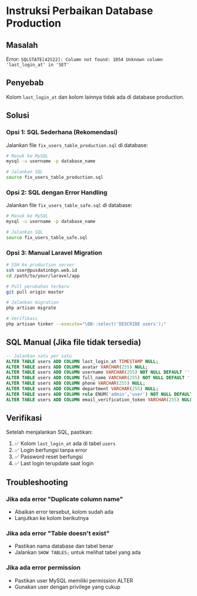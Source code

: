 # Instruksi Perbaikan Database Production

## Masalah
Error: `SQLSTATE[42S22]: Column not found: 1054 Unknown column 'last_login_at' in 'SET'`

## Penyebab
Kolom `last_login_at` dan kolom lainnya tidak ada di database production.

## Solusi

### Opsi 1: SQL Sederhana (Rekomendasi)
Jalankan file `fix_users_table_production.sql` di database:

```bash
# Masuk ke MySQL
mysql -u username -p database_name

# Jalankan SQL
source fix_users_table_production.sql
```

### Opsi 2: SQL dengan Error Handling
Jalankan file `fix_users_table_safe.sql` di database:

```bash
# Masuk ke MySQL
mysql -u username -p database_name

# Jalankan SQL
source fix_users_table_safe.sql
```

### Opsi 3: Manual Laravel Migration
```bash
# SSH ke production server
ssh user@pusdatinbgn.web.id
cd /path/to/your/laravel/app

# Pull perubahan terbaru
git pull origin master

# Jalankan migration
php artisan migrate

# Verifikasi
php artisan tinker --execute="\DB::select('DESCRIBE users');"
```

## SQL Manual (Jika file tidak tersedia)

```sql
-- Jalankan satu per satu
ALTER TABLE users ADD COLUMN last_login_at TIMESTAMP NULL;
ALTER TABLE users ADD COLUMN avatar VARCHAR(255) NULL;
ALTER TABLE users ADD COLUMN username VARCHAR(255) NOT NULL DEFAULT '';
ALTER TABLE users ADD COLUMN full_name VARCHAR(255) NOT NULL DEFAULT '';
ALTER TABLE users ADD COLUMN phone VARCHAR(255) NULL;
ALTER TABLE users ADD COLUMN department VARCHAR(255) NULL;
ALTER TABLE users ADD COLUMN role ENUM('admin','user') NOT NULL DEFAULT 'user';
ALTER TABLE users ADD COLUMN email_verification_token VARCHAR(255) NULL;
```

## Verifikasi
Setelah menjalankan SQL, pastikan:

1. ✅ Kolom `last_login_at` ada di tabel `users`
2. ✅ Login berfungsi tanpa error
3. ✅ Password reset berfungsi
4. ✅ Last login terupdate saat login

## Troubleshooting

### Jika ada error "Duplicate column name"
- Abaikan error tersebut, kolom sudah ada
- Lanjutkan ke kolom berikutnya

### Jika ada error "Table doesn't exist"
- Pastikan nama database dan tabel benar
- Jalankan `SHOW TABLES;` untuk melihat tabel yang ada

### Jika ada error permission
- Pastikan user MySQL memiliki permission ALTER
- Gunakan user dengan privilege yang cukup
